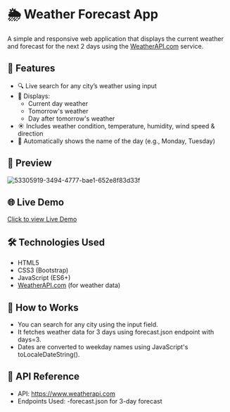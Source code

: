 # 🌦️ Weather Forecast App

A simple and responsive web application that displays the current weather and forecast for the next 2 days using the [WeatherAPI.com](https://www.weatherapi.com/) service.

## 🚀 Features

- 🔍 Live search for any city’s weather using input
- 📅 Displays:
  - Current day weather
  - Tomorrow's weather
  - Day after tomorrow's weather
- ☀️ Includes weather condition, temperature, humidity, wind speed & direction
- 📆 Automatically shows the name of the day (e.g., Monday, Tuesday)

## 📸 Preview

![53305919-3494-4777-bae1-652e8f83d33f](https://github.com/user-attachments/assets/a7b251a8-04c2-49ed-af16-d7deff548d99)


## 🌐 Live Demo

<a href="https://momen5406.github.io/SkyWatch-Weather-App/">Click to view Live Demo</a>

## 🛠️ Technologies Used

- HTML5
- CSS3 (Bootstrap)
- JavaScript (ES6+)
- [WeatherAPI.com](https://www.weatherapi.com/) (for weather data)

## 📌 How to Works

- You can search for any city using the input field.
- It fetches weather data for 3 days using forecast.json endpoint with days=3.
- Dates are converted to weekday names using JavaScript's toLocaleDateString().

## 📄 API Reference

- API: https://www.weatherapi.com
- Endpoints Used:
  -forecast.json for 3-day forecast
